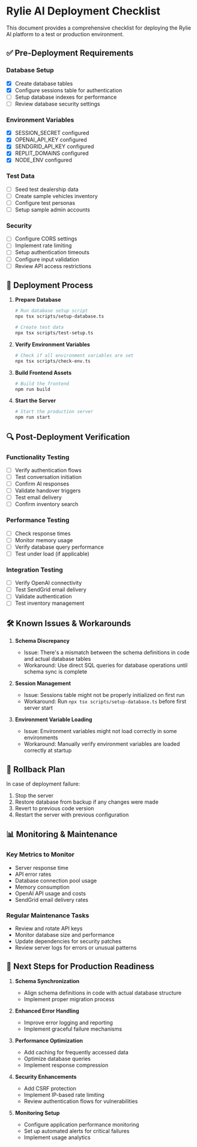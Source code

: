 # Rylie AI Deployment Checklist

This document provides a comprehensive checklist for deploying the Rylie AI platform to a test or production environment.

## ✅ Pre-Deployment Requirements

### Database Setup
- [x] Create database tables
- [x] Configure sessions table for authentication
- [ ] Setup database indexes for performance
- [ ] Review database security settings

### Environment Variables
- [x] SESSION_SECRET configured
- [x] OPENAI_API_KEY configured
- [x] SENDGRID_API_KEY configured
- [x] REPLIT_DOMAINS configured
- [x] NODE_ENV configured

### Test Data
- [ ] Seed test dealership data
- [ ] Create sample vehicles inventory
- [ ] Configure test personas
- [ ] Setup sample admin accounts

### Security
- [ ] Configure CORS settings
- [ ] Implement rate limiting
- [ ] Setup authentication timeouts
- [ ] Configure input validation
- [ ] Review API access restrictions

## 🚀 Deployment Process

1. **Prepare Database**
   ```bash
   # Run database setup script
   npx tsx scripts/setup-database.ts
   
   # Create test data
   npx tsx scripts/test-setup.ts
   ```

2. **Verify Environment Variables**
   ```bash
   # Check if all environment variables are set
   npx tsx scripts/check-env.ts
   ```

3. **Build Frontend Assets**
   ```bash
   # Build the frontend
   npm run build
   ```

4. **Start the Server**
   ```bash
   # Start the production server
   npm run start
   ```

## 🔍 Post-Deployment Verification

### Functionality Testing
- [ ] Verify authentication flows
- [ ] Test conversation initiation
- [ ] Confirm AI responses
- [ ] Validate handover triggers
- [ ] Test email delivery
- [ ] Confirm inventory search

### Performance Testing
- [ ] Check response times
- [ ] Monitor memory usage
- [ ] Verify database query performance
- [ ] Test under load (if applicable)

### Integration Testing
- [ ] Verify OpenAI connectivity
- [ ] Test SendGrid email delivery
- [ ] Validate authentication
- [ ] Test inventory management

## 🛠️ Known Issues & Workarounds

1. **Schema Discrepancy**
   - Issue: There's a mismatch between the schema definitions in code and actual database tables
   - Workaround: Use direct SQL queries for database operations until schema sync is complete

2. **Session Management**
   - Issue: Sessions table might not be properly initialized on first run
   - Workaround: Run `npx tsx scripts/setup-database.ts` before first server start

3. **Environment Variable Loading**
   - Issue: Environment variables might not load correctly in some environments
   - Workaround: Manually verify environment variables are loaded correctly at startup

## 🔄 Rollback Plan

In case of deployment failure:

1. Stop the server
2. Restore database from backup if any changes were made
3. Revert to previous code version
4. Restart the server with previous configuration

## 📊 Monitoring & Maintenance

### Key Metrics to Monitor
- Server response time
- API error rates
- Database connection pool usage
- Memory consumption
- OpenAI API usage and costs
- SendGrid email delivery rates

### Regular Maintenance Tasks
- Review and rotate API keys
- Monitor database size and performance
- Update dependencies for security patches
- Review server logs for errors or unusual patterns

## 📝 Next Steps for Production Readiness

1. **Schema Synchronization**
   - Align schema definitions in code with actual database structure
   - Implement proper migration process

2. **Enhanced Error Handling**
   - Improve error logging and reporting
   - Implement graceful failure mechanisms

3. **Performance Optimization**
   - Add caching for frequently accessed data
   - Optimize database queries
   - Implement response compression

4. **Security Enhancements**
   - Add CSRF protection
   - Implement IP-based rate limiting
   - Review authentication flows for vulnerabilities

5. **Monitoring Setup**
   - Configure application performance monitoring
   - Set up automated alerts for critical failures
   - Implement usage analytics